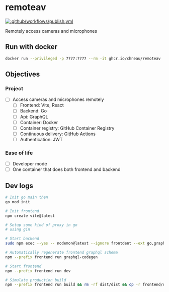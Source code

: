 # remoteav

[![.github/workflows/publish.yml](https://github.com/chneau/remoteav/actions/workflows/publish.yml/badge.svg)](https://github.com/chneau/remoteav/actions/workflows/publish.yml)

Remotely access cameras and microphones

## Run with docker

```bash
docker run --privileged -p 7777:7777 --rm -it ghcr.io/chneau/remoteav
```

## Objectives

### Project

- [ ] Access cameras and microphones remotely
  - [ ] Frontend: Vite, React
  - [ ] Backend: Go
  - [ ] Api: GraphQL
  - [ ] Container: Docker
  - [ ] Container registry: GitHub Container Registry
  - [ ] Continuous delivery: GitHub Actions
  - [ ] Authentication: JWT

### Ease of life

- [ ] Developer mode
- [ ] One container that does both frontend and backend

## Dev logs

```bash
# Init go main then
go mod init

# Init frontend
npm create vite@latest

# Setup some kind of proxy in go
# using gin

# Start backend
sudo npm exec --yes -- nodemon@latest --ignore frontdent --ext go,graphql,html --exec 'sudo fuser -k 7777/tcp; sudo env "PATH=$PATH" go run ./dev || false'

# Automatically regenerate frontend graphql schema
npm --prefix frontend run graphql-codegen

# Start frontend
npm --prefix frontend run dev

# Simulate production build
npm --prefix frontend run build && rm -rf dist/dist && cp -r frontend/dist dist && sudo go run .
```
